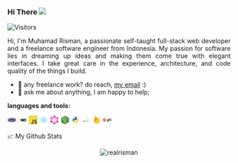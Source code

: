 ### Hi There <img src="https://media.giphy.com/media/hvRJCLFzcasrR4ia7z/giphy.gif" width="25px">
![Visitors](https://api.visitorbadge.io/api/combined?path=realrisman&label=My%20Visitor&labelColor=%23d9e3f0&countColor=%23263759)

<p align="justify">
Hi, I'm Muhamad Risman, a passionate self-taught full-stack web developer and a freelance software engineer from Indonesia. My passion for software lies in dreaming up ideas and making them come true with elegant interfaces. I take great care in the experience, architecture, and code quality of the things I build.
  
- 💼 any freelance work? do reach, [my email](mailto:real.risman@gmail.com) :)
- 💬 ask me about anything, I am happy to help;
</p>

**languages and tools:**  

<code><img height="20" src="https://raw.githubusercontent.com/github/explore/80688e429a7d4ef2fca1e82350fe8e3517d3494d/topics/php/php.png"></code>
<code><img height="20" src="https://raw.githubusercontent.com/github/explore/80688e429a7d4ef2fca1e82350fe8e3517d3494d/topics/go/go.png"></code>
<code><img height="20" src="https://raw.githubusercontent.com/github/explore/80688e429a7d4ef2fca1e82350fe8e3517d3494d/topics/javascript/javascript.png"></code>
<code><img height="20" src="https://raw.githubusercontent.com/github/explore/80688e429a7d4ef2fca1e82350fe8e3517d3494d/topics/react/react.png"></code>
<code><img height="20" src="https://raw.githubusercontent.com/github/explore/5c058a388828bb5fde0bcafd4bc867b5bb3f26f3/topics/graphql/graphql.png"></code>
<code><img height="20" src="https://raw.githubusercontent.com/github/explore/80688e429a7d4ef2fca1e82350fe8e3517d3494d/topics/nodejs/nodejs.png"></code>
<code><img height="20" src="https://raw.githubusercontent.com/github/explore/80688e429a7d4ef2fca1e82350fe8e3517d3494d/topics/python/python.png"></code>
<code><img height="20" src="https://raw.githubusercontent.com/github/explore/80688e429a7d4ef2fca1e82350fe8e3517d3494d/topics/mysql/mysql.png"></code>
<code><img height="20" src="https://raw.githubusercontent.com/github/explore/80688e429a7d4ef2fca1e82350fe8e3517d3494d/topics/firebase/firebase.png"></code>
<code><img height="20" src="https://raw.githubusercontent.com/github/explore/80688e429a7d4ef2fca1e82350fe8e3517d3494d/topics/git/git.png"></code>


📈 My Github Stats

<p align="center">
  <img src="https://github-readme-stats.vercel.app/api?username=realrisman&show_icons=true&theme=gotham" alt="realrisman" />
</p>

<!--START_SECTION:waka-->
<!--END_SECTION:waka-->
  

